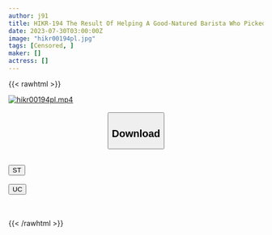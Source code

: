 ```yaml
---
author: j91
title: HIKR-194 The Result Of Helping A Good-Natured Barista Who Picked Up In Los Angeles Because She Had Money Troubles
date: 2023-07-30T03:00:00Z
image: "hikr00194pl.jpg"
tags: [Censored, ]
maker: []
actress: []
---
```



{{< rawhtml >}}

<div class="video" data-videoid="oMl1GV4jy6SJaYr">
    <a href="javascript:;">
        <img src="https://my.j91.asia/posts/hikr00194pl/hikr00194pl.jpg" width="WIDTH" height="HEIGHT" alt="hikr00194pl.mp4" loading="lazy">
    </a>
</div>

<script type="text/javascript" src="https://j91.asia/asset/on-demand-st.js"></script>

<br>
  <link rel="stylesheet" href="https://j91.asia/asset/bs5.css">
  
  <center>
  <button class="btn btn-primary" type="button" data-bs-toggle="collapse" data-bs-target=".multi-collapse" aria-expanded="false" aria-controls="multiCollapseExample1 multiCollapseExample2"><h2>Download</h2></button></center>
</p>
<div class="row">
  <div class="col">
    <div class="collapse multi-collapse" id="multiCollapseExample1">
      <div class="card card-body">
	      	      <br>
<div class="buttons">  
<a href="https://streamtape.to/v/oMl1GV4jy6SJaYr"><button class="btn-hover color-3"><i class="fa fa-download"></i> ST</button></a></div>
    </div>
  </div>
</div>
  <div class="col">
    <div class="collapse multi-collapse" id="multiCollapseExample2">
      <div class="card card-body">
	      <br>
<div class="buttons">
    <a href="https://userscloud.com/4w74l7kse19z"><button class="btn-hover color-9"><i class="fa fa-download"></i> UC</button></a></div>
<br><br>
      </div>
    </div>
  </div>
</div>

{{< /rawhtml >}}